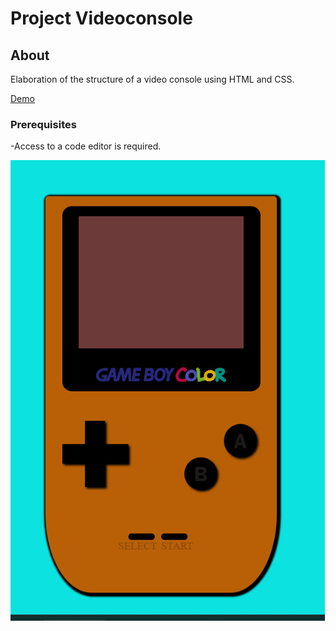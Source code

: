 # Project Videoconsole

## About <a name = "about"></a>

Elaboration of the structure of a video console using HTML and CSS. 

[Demo](https://cesarparada.github.io/Proyecto-Videoconsola/)

### Prerequisites

-Access to a code editor is required.


<img src="multimedia/videoconsola.png"/> 

